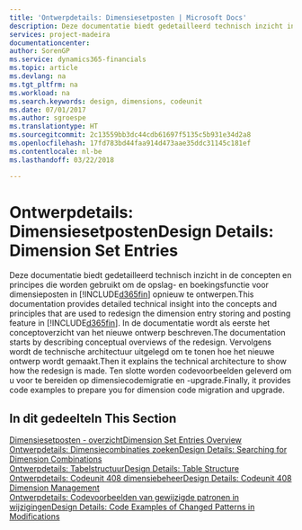 ```yaml
---
title: 'Ontwerpdetails: Dimensiesetposten | Microsoft Docs'
description: Deze documentatie biedt gedetailleerd technisch inzicht in de concepten en principes die worden gebruikt om de opslag- en boekingsfunctie voor dimensieposten opnieuw te ontwerpen.
services: project-madeira
documentationcenter: 
author: SorenGP
ms.service: dynamics365-financials
ms.topic: article
ms.devlang: na
ms.tgt_pltfrm: na
ms.workload: na
ms.search.keywords: design, dimensions, codeunit
ms.date: 07/01/2017
ms.author: sgroespe
ms.translationtype: HT
ms.sourcegitcommit: 2c13559bb3dc44cdb61697f5135c5b931e34d2a8
ms.openlocfilehash: 17fd783bd44faa914d473aae35ddc31145c181ef
ms.contentlocale: nl-be
ms.lasthandoff: 03/22/2018

---
```

# <a name="design-details-dimension-set-entries"></a><span data-ttu-id="46f31-103">Ontwerpdetails: Dimensiesetposten</span><span class="sxs-lookup"><span data-stu-id="46f31-103">Design Details: Dimension Set Entries</span></span>
<span data-ttu-id="46f31-104">Deze documentatie biedt gedetailleerd technisch inzicht in de concepten en principes die worden gebruikt om de opslag- en boekingsfunctie voor dimensieposten in [!INCLUDE[d365fin](includes/d365fin_md.md)] opnieuw te ontwerpen.</span><span class="sxs-lookup"><span data-stu-id="46f31-104">This documentation provides detailed technical insight into the concepts and principles that are used to redesign the dimension entry storing and posting feature in [!INCLUDE[d365fin](includes/d365fin_md.md)].</span></span> <span data-ttu-id="46f31-105">In de documentatie wordt als eerste het conceptoverzicht van het nieuwe ontwerp beschreven.</span><span class="sxs-lookup"><span data-stu-id="46f31-105">The documentation starts by describing conceptual overviews of the redesign.</span></span> <span data-ttu-id="46f31-106">Vervolgens wordt de technische architectuur uitgelegd om te tonen hoe het nieuwe ontwerp wordt gemaakt.</span><span class="sxs-lookup"><span data-stu-id="46f31-106">Then it explains the technical architecture to show how the redesign is made.</span></span> <span data-ttu-id="46f31-107">Ten slotte worden codevoorbeelden geleverd om u voor te bereiden op dimensiecodemigratie en -upgrade.</span><span class="sxs-lookup"><span data-stu-id="46f31-107">Finally, it provides code examples to prepare you for dimension code migration and upgrade.</span></span>  

## <a name="in-this-section"></a><span data-ttu-id="46f31-108">In dit gedeelte</span><span class="sxs-lookup"><span data-stu-id="46f31-108">In This Section</span></span>  
[<span data-ttu-id="46f31-109">Dimensiesetposten - overzicht</span><span class="sxs-lookup"><span data-stu-id="46f31-109">Dimension Set Entries Overview</span></span>](design-details-dimension-set-entries-overview.md)  
[<span data-ttu-id="46f31-110">Ontwerpdetails: Dimensiecombinaties zoeken</span><span class="sxs-lookup"><span data-stu-id="46f31-110">Design Details: Searching for Dimension Combinations</span></span>](design-details-searching-for-dimension-combinations.md)  
[<span data-ttu-id="46f31-111">Ontwerpdetails: Tabelstructuur</span><span class="sxs-lookup"><span data-stu-id="46f31-111">Design Details: Table Structure</span></span>](design-details-table-structure.md)  
[<span data-ttu-id="46f31-112">Ontwerpdetails: Codeunit 408 dimensiebeheer</span><span class="sxs-lookup"><span data-stu-id="46f31-112">Design Details: Codeunit 408 Dimension Management</span></span>](design-details-codeunit-408-dimension-management.md)  
[<span data-ttu-id="46f31-113">Ontwerpdetails: Codevoorbeelden van gewijzigde patronen in wijzigingen</span><span class="sxs-lookup"><span data-stu-id="46f31-113">Design Details: Code Examples of Changed Patterns in Modifications</span></span>](design-details-code-examples-of-changed-patterns-in-modifications.md)

